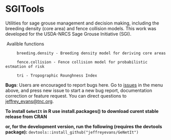 # SGITools
Utilities for sage grouse management and decision making, including the breeding density (core area) and fence collision models. This work was developed for the USDA-NRCS Sage Grouse Initiative (SGI).

​ Avalible functions

         breeding.density - Breeding density model for deriving core areas

         fence.collision - Fence collision model for probabilistic estmation of risk

         tri - Tropographic Rounghness Index

**Bugs**: Users are encouraged to report bugs here. Go to [issues](https://github.com/jeffreyevans/GeNetIt/issues) in the menu above, and press new issue to start a new bug report, documentation correction or feature request. You can direct questions to <jeffrey_evans@tnc.org>.

**To install `GeNetIt` in R use install.packages() to download curent stable release from CRAN** 

**or, for the development version, run the following (requires the devtools package):**
`devtools::install_github("jeffreyevans/GeNetIt")`
